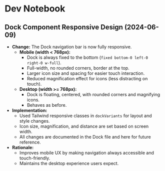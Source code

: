 # Dev Notebook

## Dock Component Responsive Design (2024-06-09)

- **Change:** The Dock navigation bar is now fully responsive.
  - **Mobile (width < 768px):**
    - Dock is always fixed to the bottom (`fixed bottom-0 left-0 right-0 w-full`).
    - Full-width, no rounded corners, border at the top.
    - Larger icon size and spacing for easier touch interaction.
    - Reduced magnification effect for icons (less distracting on touch).
  - **Desktop (width >= 768px):**
    - Dock is floating, centered, with rounded corners and magnifying icons.
    - Behaves as before.
- **Implementation:**
  - Used Tailwind responsive classes in `dockVariants` for layout and style changes.
  - Icon size, magnification, and distance are set based on screen width.
  - All changes are documented in the Dock file and here for future reference.
- **Rationale:**
  - Improves mobile UX by making navigation always accessible and touch-friendly.
  - Maintains the desktop experience users expect. 